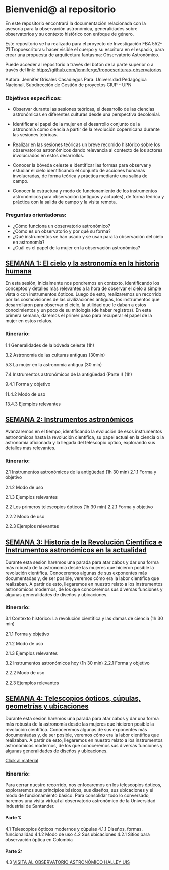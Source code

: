 # Bienvenid@ al repositorio

En este repositorio encontrará la documentación relacionada con la asesoría para la observación astronómica, generalidades sobre observatorios y su contexto histórico con enfoque de género.

Este repositorio se ha realizado para el proyecto de Investigación FBA 552-21 Tropoescrituras: hacer visible el cuerpo y su escritura en el espacio, para crear una propuesta de arquitectura fantasma: Observatorio Astronómico.

Puede acceder al repositorio a través del botón de la parte superior o a través del link: https://github.com/jennifergc/tropoescrituras-observatorios

Autora: Jennifer Grisales Casadiegos Para: Universidad Pedagógica Nacional, Subdirección de Gestión de proyectos CIUP - UPN

### Objetivos específicos: 

- Observar durante las sesiones teóricas, el desarrollo de las ciencias astronómicas en diferentes culturas desde una perspectiva decolonial.

- Identificar el papel de la mujer en el desarrollo conjunto de la astronomía como ciencia a partir de la revolución copernicana durante las sesiones teóricas.

- Realizar en las sesiones teóricas un breve recorrido histórico sobre los observatorios astronómicos dando relevancia al contexto de los actores involucrados en estos desarrollos.

- Conocer la bóveda celeste e identificar las formas para observar y estudiar el cielo identificando el conjunto de acciones humanas involucradas, de forma teórica y práctica mediante una salida de campo.

- Conocer la estructura y modo de funcionamiento de los instrumentos astronómicos para observación (antiguos y actuales), de forma teórica y práctica con la salida de campo y la visita remota.


### Preguntas orientadoras:
- ¿Cómo funciona un observatorio astronómico?
- ¿Cómo es un observatorio y por qué su forma?
- ¿Qué instrumentos se han usado y se usan para la observación del cielo en astronomía?
- ¿Cuál es el papel de la mujer en la observación astronómica?

## [SEMANA 1: El cielo y la astronomía en la historia humana](https://github.com/jennifergc/tropoescrituras-observatorios/tree/main/semana-1)

En esta sesión, inicialmente nos pondremos en contexto, identificando los conceptos y detalles más relevantes a la hora de observar el cielo a simple vista o con instrumentos ópticos. Luego de esto, realizaremos un recorrido por las cosmovisiones de las civilizaciones antiguas, los instrumentos que desarrollaron para observar el cielo, la utilidad que le daban a estos conocimientos y un poco de su mitología (de haber registros). En esta primera semana, daremos el primer paso para recuperar el papel de la mujer en estos relatos.


### Itinerario:
1.1 Generalidades de la bóveda celeste (1h)

3.2 Astronomía de las culturas antiguas (30min)

5.3 La mujer en la astronomía antigua (30 min)

7.4 Instrumentos astronómicos de la antigüedad (Parte I) (1h)

9.4.1 Forma y objetivo

11.4.2 Modo de uso

13.4.3 Ejemplos relevantes


## [SEMANA 2: Instrumentos astronómicos](https://github.com/jennifergc/tropoescrituras-observatorios/tree/main/semana-2)

Avanzaremos en el tiempo, identificando la evolución de esos instrumentos astronómicos hasta la
revolución científica, su papel actual en la ciencia o la astronomía aficionada y la llegada del
telescopio óptico, explorando sus detalles más relevantes.


### Itinerario:
2.1 Instrumentos astronómicos de la antigüedad (1h 30 min)
2.1.1 Forma y objetivo

2.1.2 Modo de uso

2.1.3 Ejemplos relevantes

2.2 Los primeros telescopios ópticos (1h 30 min)
2.2.1 Forma y objetivo

2.2.2 Modo de uso

2.2.3 Ejemplos relevantes



## [SEMANA 3:  Historia de la Revolución Científica e Instrumentos astronómicos en la actualidad](https://github.com/jennifergc/tropoescrituras-observatorios/tree/main/semana-3)

Durante esta sesión haremos una parada para atar cabos y dar una forma más robusta de la astronomía
desde las mujeres que hicieron posible la revolución científica. Conoceremos algunas de sus exponentes
más documentadas y, de ser posible, veremos cómo era la labor científica que realizaban. A partir de
esto, llegaremos en nuestro relato a los instrumentos astronómicos modernos, de los que conoceremos
sus diversas funciones y algunas generalidades de diseños y ubicaciones.


### Itinerario:
3.1 Contexto histórico: La revolución científica y las damas de ciencia (1h 30 min)

2.1.1 Forma y objetivo

2.1.2 Modo de uso

2.1.3 Ejemplos relevantes

3.2  Instrumentos astronómicos hoy (1h 30 min)
2.2.1 Forma y objetivo

2.2.2 Modo de uso

2.2.3 Ejemplos relevantes


## [SEMANA 4:   Telescopios ópticos, cúpulas, geometrías y ubicaciones](https://github.com/jennifergc/tropoescrituras-observatorios/tree/main/semana-4)

Durante esta sesión haremos una parada para atar cabos y dar una forma más robusta de la astronomía
desde las mujeres que hicieron posible la revolución científica. Conoceremos algunas de sus exponentes
más documentadas y, de ser posible, veremos cómo era la labor científica que realizaban. A partir de
esto, llegaremos en nuestro relato a los instrumentos astronómicos modernos, de los que conoceremos
sus diversas funciones y algunas generalidades de diseños y ubicaciones.

[Click al material](https://github.com/jennifergc/tropoescrituras-observatorios/tree/main/semana-4)


### Itinerario:
Para cerrar nuestro recorrido, nos enfocaremos en los telescopios ópticos, exploraremos sus principios
básicos, sus diseños, sus ubicaciones y el modo de funcionamiento básico. Para consolidar todo lo
conversado, haremos una visita virtual al observatorio astronómico de la Universidad Industrial de
Santander.

#### Parte 1:
4.1 Telescopios ópticos modernos y cúpulas
4.1.1 Diseños, formas, funcionalidad
4.1.2 Modo de uso
4.2 Sus ubicaciones
4.2.1 Sitios para observación óptica en Colombia

#### Parte 2:
4.3 [VISITA AL OBSERVATORIO ASTRONÓMICO HALLEY UIS](https://drive.google.com/file/d/1xnHuxB2XD6Zs04Z6teVRkKU3GsOt1Z-R/view?usp=sharing)


